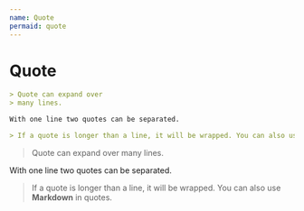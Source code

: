```yaml
---
name: Quote
permaid: quote
---
```


# Quote

```md
> Quote can expand over
> many lines.

With one line two quotes can be separated.

> If a quote is longer than a line, it will be wrapped. You can also use **Markdown** in quotes.
```

> Quote can expand over
> many lines.

With one line two quotes can be separated.

> If a quote is longer than a line, it will be wrapped. You can also use **Markdown** in quotes.
